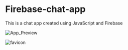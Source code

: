 # Firebase-chat-app
This is a chat app created using JavaScript and Firebase


![App_Preview](https://shivanshu-tech18.github.io/Firebase-chat-app/App_Preview.png)



![favicon](https://shivanshu-tech18.github.io/Firebase-chat-app/favicon.png)
